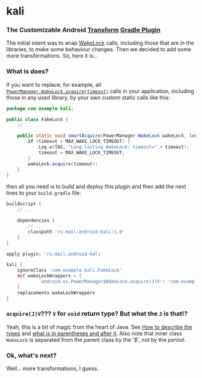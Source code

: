 kali
====
### The Customizable Android [Transform](http://tools.android.com/tech-docs/new-build-system/transform-api) [Gradle Plugin](https://docs.gradle.org/current/userguide/custom_plugins.html)

The initial intent was to wrap [WakeLock](https://developer.android.com/reference/android/os/PowerManager.WakeLock.html) calls, including those that are in the libraries, to make some behaviour changes. Then we decided to add some more transformations. So, here it is...

### What is does?
If you want to replace, for example, all [`PowerManager.WakeLock.acquire(timeout)`](https://developer.android.com/reference/android/os/PowerManager.WakeLock.html#acquire()) calls in your application, including those in any used library, by your own custom static calls like this:
```java
package com.example.kali;

public class FakeLock {
    // ...

    public static void smartAcquire(PowerManager.WakeLock wakeLock, long timeout) {
        if (timeout > MAX_WAKE_LOCK_TIMEOUT) {
            Log.w(TAG, "Long lasting WakeLock: timeout=" + timeout);
            timeout = MAX_WAKE_LOCK_TIMEOUT;
        }
        wakeLock.acquire(timeout);
    }
}
```
then all you need is to build and deploy this plugin and then add the next lines to your `build.gradle` file:
```gradle
buildscript {
    // ...

    dependencies {
        // ...
        classpath 'ru.mail:android-kali:1.0'
    }
}

apply plugin: 'ru.mail.android-kali'

kali {
    ignoreClass 'com.example.kali.FakeLock'
    def wakeLockWrappers = [
            'android.os.PowerManager$WakeLock.acquire(J)V': 'com.example.kali.FakeLock.smartAcquire'
    ]
    replacements wakeLockWrappers
}
```

### `acquire(J)V`??? `V` for `void` return type? But what the `J` is that!?
Yeah, this is a bit of magic from the heart of Java. See [How to describe the types](https://docs.oracle.com/javase/specs/jvms/se7/html/jvms-4.html#jvms-4.3.2) and [what is in parentheses and after it](https://docs.oracle.com/javase/specs/jvms/se7/html/jvms-4.html#jvms-4.3.3). Also note that inner class `WakeLock` is separated from the parent class by the '*$*', not by the *period*.

### Ok, what's next?
Well... more transformations, I guess.
